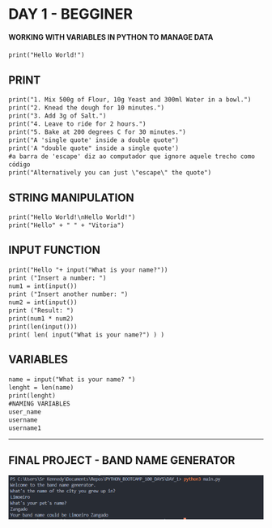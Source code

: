 # DAY 1 - BEGGINER
#### WORKING WITH VARIABLES IN PYTHON TO MANAGE DATA

```
print("Hello World!")
```

## PRINT
```
print("1. Mix 500g of Flour, 10g Yeast and 300ml Water in a bowl.")
print("2. Knead the dough for 10 minutes.")
print("3. Add 3g of Salt.")
print("4. Leave to ride for 2 hours.")
print("5. Bake at 200 degrees C for 30 minutes.")
print("A 'single quote' inside a double quote")
print('A "double quote" inside a single quote')
#a barra de 'escape' diz ao computador que ignore aquele trecho como código
print("Alternatively you can just \"escape\" the quote")
```

## STRING MANIPULATION
```
print("Hello World!\nHello World!")
print("Hello" + " " + "Vitoria")
```

## INPUT FUNCTION
```
print("Hello "+ input("What is your name?"))
print ("Insert a number: ")
num1 = int(input())
print ("Insert another number: ")
num2 = int(input())
print ("Result: ")
print(num1 * num2)
print(len(input()))
print( len( input("What is your name?") ) )
```

## VARIABLES
```
name = input("What is your name? ")
lenght = len(name)
print(lenght)
#NAMING VARIABLES
user_name
username
username1
```
---

## FINAL PROJECT - BAND NAME GENERATOR 
<img src = DAY_1.png>